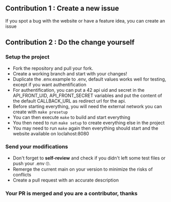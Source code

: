 
## Contribution 1 : Create a new issue

If you spot a bug with the website or have a feature idea, you can create an issue

## Contribution 2 : Do the change yourself

### Setup the project

- Fork the repository and pull your fork.
- Create a working branch and start with your changes!
- Duplicate the .env.example to .env, default values works well for testing, except if you want authentification
- For authentification, you can put a 42 api uid and secret in the API_FRONT_UID, API_FRONT_SECRET variables and put the content of the default CALLBACK_URL as redirect url for the api.
- Before starting everything, you will need the external network you can create with `make presetup`
- You can then execute `make` to build and start everything
- You then need to run `make setup` to create everything else in the project
- You may need to run `make` again then everything should start and the website available on loclahost:8080


### Send your modifications

- Don't forget to **self-review** and check if you didn't left some test files or push your .env 🙄.
- Remerge the current main on your version to minimize the risks of conflicts
- Create a pull request with an accurate description

### Your PR is merged and you are a contributor, thanks

